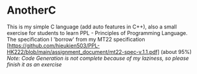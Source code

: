 # AnotherC
This is my simple C language (add auto features in C++), also a small exercise for students to learn PPL - Principles of Programming Language.  
The specification I 'borrow' from my MT22 specification [https://github.com/hieukien503/PPL-HK222/blob/main/assignment_document/mt22-spec-v.1.1.pdf] (about 95%)  
_Note: Code Generation is not complete because of my laziness, so please finish it as an exercise_

